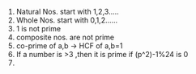 1. Natural Nos. start with 1,2,3.....
2. Whole Nos. start with 0,1,2......
3. 1 is not prime
4. composite nos. are not prime
5. co-prime of a,b -> HCF of a,b=1
6. If a number is >3 ,then it is prime if (p^2)-1%24 is 0
7. 